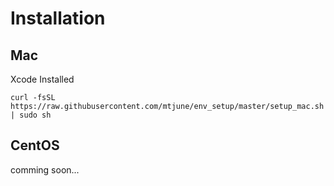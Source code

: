 # Installation

## Mac

Xcode Installed

```
curl -fsSL https://raw.githubusercontent.com/mtjune/env_setup/master/setup_mac.sh | sudo sh
```

## CentOS

comming soon...
